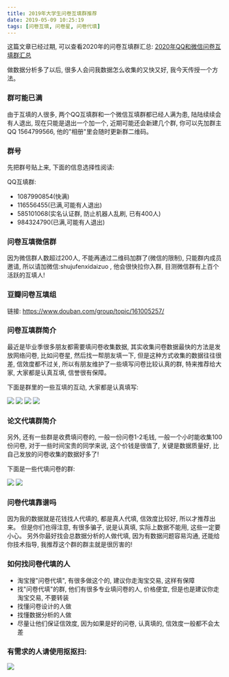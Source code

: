 ```yaml
---
title: 2019年大学生问卷互填群推荐
date: 2019-05-09 10:25:19
tags: [问卷互填, 问卷星, 问卷代填]
---
```


这篇文章已经过期, 可以查看2020年的问卷互填群汇总: <a href="/2019/12/26/2020年大学生毕业论文问卷互填群推荐/">2020年QQ和微信问卷互填群汇总</a>

做数据分析多了以后, 很多人会问我数据怎么收集的又快又好, 我今天传授一个方法。

### 群可能已满

由于互填的人很多, 两个QQ互填群和一个微信互填群都已经人满为患, 陆陆续续会有人退出, 现在只能是退出一个加一个,
近期可能还会新建几个群, 你可以先加群主QQ 1564799566, 他的"相册"里会随时更新群二维码。

### 群号

先把群号贴上来, 下面的信息选择性阅读:

QQ互填群: 
- 1087990854(快满)
- 116556455(已满,可能有人退出)
- 585101068(实名认证群, 防止机器人乱刷, 已有400人)
- 984324790(已满,可能有人退出)


<!-- more -->


### 问卷互填微信群

因为微信群人数超过200人, 不能再通过二维码加群了(微信的限制), 只能群内成员邀请,
所以请加微信:shujufenxidaizuo , 他会很快拉你入群, 目测微信群有上百个活跃的互填人!


### 豆瓣问卷互填组

链接: https://www.douban.com/group/topic/161005257/

### 问卷互填群简介

最近是毕业季很多朋友都需要填问卷收集数据, 其实收集问卷数据最快的方法是发放网络问卷, 比如问卷星, 然后找一帮朋友填一下, 
但是这种方式收集的数据往往很差, 信效度都不过关, 所以有朋友维护了一些填写问卷比较认真的群, 特来推荐给大家, 大家都是认真互填,
信誉很有保障。

下面是群里的一些互填的互动, 大家都是认真填写:

<img src="ht1.png" />
<img src="问卷星互填群.png" />
<img src="问卷星互填群2.png" />
<img src="问卷星互填群3.png" />

### 论文代填群简介

另外, 还有一些群是收费填问卷的, 一般一份问卷1-2毛钱, 一般一个小时能收集100份问卷, 
对于一些时间宝贵的同学来说, 这个价钱是很值了, 关键是数据质量好, 比自己发放的问卷收集的数据好多了!

下面是一些代填问卷的群:

<img src="问卷星代填群.png" />
<img src="问卷星代填群2.png" />


### 问卷代填靠谱吗

因为我的数据就是花钱找人代填的, 都是真人代填, 信效度比较好, 所以才推荐出来。
但是你们也得注意, 有很多骗子, 说是认真填, 实际上数据不能用, 这些一定要小心。
另外你最好找会总数据分析的人做代填, 因为有数据问题容易沟通, 还能给你技术指导, 我推荐这个群的群主就是很厉害的!

### 如何找问卷代填的人

- 淘宝搜"问卷代填", 有很多做这个的, 建议你走淘宝交易, 这样有保障
- 找"问卷代填"的群, 他们有很多专业填问卷的人, 价格便宜, 但是也是建议你走淘宝交易, 不要转装
- 找懂问卷设计的人做
- 找懂数据分析的人做
- 尽量让他们保证信效度, 因为如果是好的问卷, 认真填的, 信效度一般都不会太差


### 有需求的人请使用抠抠扫:

<img src="论文问卷互填.png">